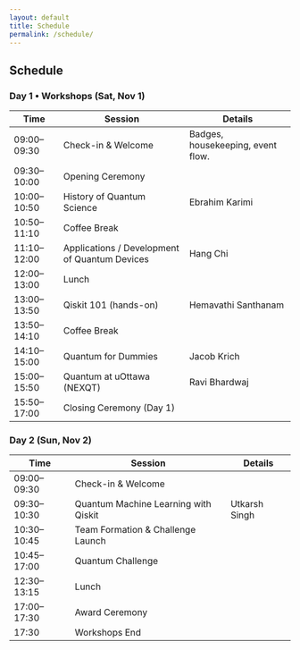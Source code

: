 ```yaml
---
layout: default
title: Schedule
permalink: /schedule/
---
```


<main class="container">
<section class="card">
  <h2>Schedule</h2>

  <h3 class="day-heading">Day 1 • Workshops (Sat, Nov 1)</h3>
  <table class="schedule-table">
    <thead>
      <tr>
        <th>Time</th>
        <th>Session</th>
        <th>Details</th>
      </tr>
    </thead>
    <tbody>
      <tr><td data-label="Time">09:00–09:30</td><td data-label="Session">Check-in &amp; Welcome</td><td data-label="Details">Badges, housekeeping, event flow.</td></tr>
      <tr><td>09:30–10:00</td><td>Opening Ceremony</td><td></td></tr>
      <tr><td>10:00–10:50</td><td>History of Quantum Science</td><td>Ebrahim Karimi</td></tr>
      <tr><td>10:50–11:10</td><td>Coffee Break</td><td></td></tr>
      <tr><td>11:10–12:00</td><td>Applications / Development of Quantum Devices</td><td>Hang Chi</td></tr>
      <tr><td>12:00–13:00</td><td>Lunch</td><td></td></tr>
      <tr><td>13:00–13:50</td><td>Qiskit 101 (hands-on)</td><td>Hemavathi Santhanam</td></tr>
      <tr><td>13:50–14:10</td><td>Coffee Break</td><td></td></tr>
      <tr><td>14:10–15:00</td><td>Quantum for Dummies</td><td>Jacob Krich</td></tr>
      <tr><td>15:00–15:50</td><td>Quantum at uOttawa (NEXQT)</td><td>Ravi Bhardwaj</td></tr>
      <tr><td>15:50–17:00</td><td>Closing Ceremony (Day 1)</td><td></td></tr>
    </tbody>
  </table>

  <h3 class="day-heading">Day 2 (Sun, Nov 2)</h3>
  <table class="schedule-table">
    <thead>
      <tr>
        <th>Time</th>
        <th>Session</th>
        <th>Details</th>
      </tr>
    </thead>
    <tbody>
      <tr><td data-label="Time">09:00–09:30</td><td data-label="Session">Check-in &amp; Welcome</td><td data-label="Details"></td></tr>
      <tr><td>09:30–10:30</td><td>Quantum Machine Learning with Qiskit</td><td>Utkarsh Singh</td></tr>
      <tr><td>10:30–10:45</td><td>Team Formation &amp; Challenge Launch</td><td></td></tr>
      <tr><td>10:45–17:00</td><td>Quantum Challenge</td><td></td></tr>
      <tr><td>12:30–13:15</td><td>Lunch</td><td></td></tr>
      <tr><td>17:00–17:30</td><td>Award Ceremony</td><td></td></tr>
      <tr><td>17:30</td><td>Workshops End</td><td></td></tr>
    </tbody>
  </table>
</section>
</main>
